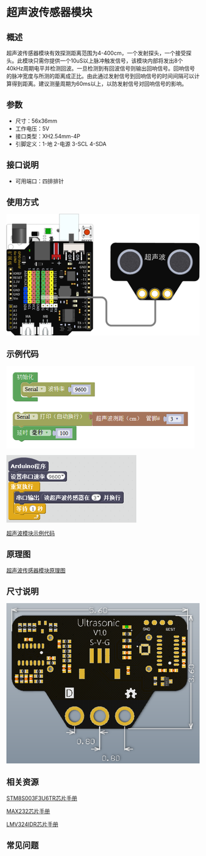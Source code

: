 # 超声波传感器模块

## 概述

超声波传感器模块有效探测距离范围为4-400cm，一个发射探头，一个接受探头。此模块只需你提供一个10uS以上脉冲触发信号，该模块内部将发出8个40kHz周期电平并检测回波。一旦检测到有回波信号则输出回响信号。回响信号的脉冲宽度与所测的距离成正比。由此通过发射信号到回响信号的时间间隔可以计算得到距离。建议测量周期为60ms以上，以防发射信号对回响信号的影响。

## 参数

* 尺寸：56x36mm
* 工作电压：5V
* 接口类型：XH2.54mm-4P
* 引脚定义：1-地 2-电源 3-SCL 4-SDA

## 接口说明

* 可用端口：四排排针

## 使用方式

![](../../.gitbook/assets/arduino-16.png)

## 示例代码

![](../../.gitbook/assets/arduino-72.png)

![](../../.gitbook/assets/arduino-43.png)

[超声波模块示例代码](http://www.haohaodada.com/show.php?id=956445)

## 原理图

[超声波传感器模块原理图](https://github.com/Haohaodada-official/docs/blob/master/jiao-xue-chan-pin/pdf/yuan-li-tu/%E8%B6%85%E5%A3%B0%E6%B3%A2%E4%BC%A0%E6%84%9F%E5%99%A8%E6%A8%A1%E5%9D%97.pdf)

## 尺寸说明

![](../../.gitbook/assets/arduino-36.png)

## 相关资源

[STM8S003F3U6TR芯片手册](https://github.com/Haohaodada-official/docs/blob/master/jiao-xue-chan-pin/pdf/xin-pian-shuo-ming/%E8%B6%85%E5%A3%B0%E6%B3%A2-STM8S003F3U6TR.PDF)

[MAX232芯片手册](https://github.com/Haohaodada-official/docs/blob/master/jiao-xue-chan-pin/pdf/xin-pian-shuo-ming/%E8%B6%85%E5%A3%B0%E6%B3%A2-MAX232.PDF) 

[LMV324IDR芯片手册](https://github.com/Haohaodada-official/docs/blob/master/jiao-xue-chan-pin/pdf/xin-pian-shuo-ming/%E8%B6%85%E5%A3%B0%E6%B3%A2-LMV324IDR.PDF)

## 常见问题

